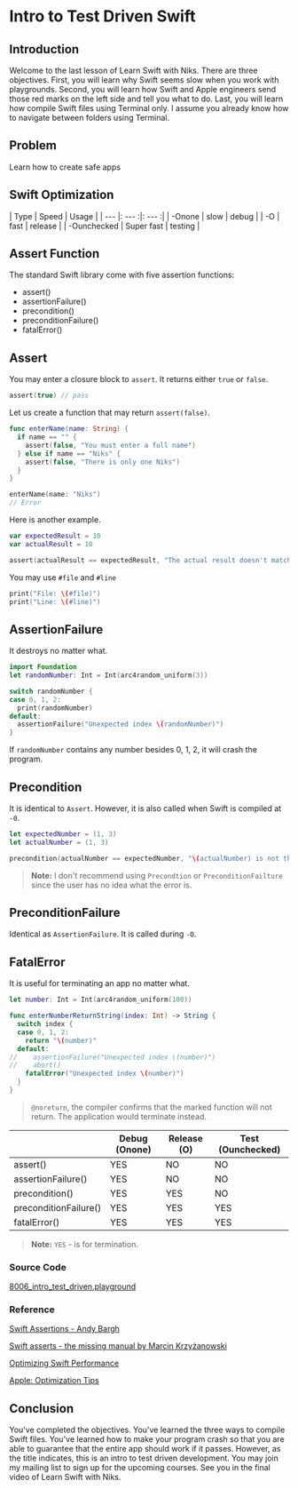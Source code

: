 # Intro to Test Driven Swift

## Introduction
Welcome to the last lesson of Learn Swift with Niks. There are three objectives. First, you will learn why Swift seems slow when you work with playgrounds. Second, you will learn how Swift and Apple engineers send those red marks on the left side and tell you what to do. Last, you will learn how compile Swift files using Terminal only. I assume you already know how to navigate between folders using Terminal.


## Problem
 Learn how to create safe apps

## Swift Optimization
| Type | Speed | Usage |
| --- |: --- :|: --- :|
| -Onone | slow | debug |
| -O | fast | release |
| -Ounchecked | Super fast | testing |


## Assert Function
The standard Swift library come with five assertion functions:
  - assert()
  - assertionFailure()
  - precondition()
  - preconditionFailure()
  - fatalError()

## Assert
You may enter a closure block to `assert`. It returns either `true` or `false`.


```swift
assert(true) // pass
```

Let us create a function that may return `assert(false)`.

```swift
func enterName(name: String) {
  if name == "" {
    assert(false, "You must enter a full name")
  } else if name == "Niks" {
    assert(false, "There is only one Niks")
  }
}

enterName(name: "Niks")
// Error
```
Here is another example.

```swift
var expectedResult = 10
var actualResult = 10

assert(actualResult == expectedResult, "The actual result doesn't match with the expected")
```

You may use `#file` and `#line`

```swift
print("File: \(#file)")
print("Line: \(#line)")
```

## AssertionFailure
It destroys no matter what.

```swift
import Foundation
let randomNumber: Int = Int(arc4random_uniform(3))

switch randomNumber {
case 0, 1, 2:
  print(randomNumber)
default:
  assertionFailure("Unexpected index \(randomNumber)")
}
```

If `randomNumber` contains any number besides 0, 1, 2, it will crash the program.

## Precondition
It is identical to `Assert`. However, it is also called when Swift is compiled at `-0`.

```swift
let expectedNumber = (1, 3)
let actualNumber = (1, 3)

precondition(actualNumber == expectedNumber, "\(actualNumber) is not the same as \(expectedNumber)")
```

> **Note:** I don't recommend using `Precondtion` or `PreconditionFailture` since the user has no idea what the error is.


## PreconditionFailure
Identical as `AssertionFailure`. It is called during `-O`.

## FatalError
It is useful for terminating an app no matter what.

```swift
let number: Int = Int(arc4random_uniform(100))

func enterNumberReturnString(index: Int) -> String {
  switch index {
  case 0, 1, 2:
    return "\(number)"
  default:
//    assertionFailure("Unexpected index \(number)")
//    abort()
    fatalError("Unexpected index \(number)")
  }
}
```

> `@noreturn`, the compiler confirms that the marked function will not return. The application would terminate instead.


| | Debug (Onone) | Release (O) |	Test (Ounchecked) |
| --- | --- | --- | --- |
| assert() |	YES	| NO	| NO |
| assertionFailure() |	YES |	NO |	NO|
| precondition() |	YES	| YES	| NO |
| preconditionFailure() |	YES |	YES	| YES|
| fatalError() |	YES	| YES |	YES |

> **Note:** `YES` - is for termination.


### Source Code
[8006_intro_test_driven.playground](https://www.dropbox.com/sh/xmu6la84tguu2l1/AAA18IaPitsD7Wxm0HE5QVcGa?dl=0)


### Reference
[Swift Assertions - Andy Bargh](https://andybargh.com/swift-assertions/)

[Swift asserts - the missing manual by Marcin Krzyżanowski](http://blog.krzyzanowskim.com/2015/03/09/swift-asserts-the-missing-manual/)

[Optimizing Swift Performance](https://developer.apple.com/videos/play/wwdc2015/409/)

[Apple: Optimization Tips](https://github.com/apple/swift/blob/master/docs/OptimizationTips.rst)


## Conclusion
You've completed the objectives. You've learned the three ways to compile Swift files. You've learned how to make your program crash so that you are able to guarantee that the entire app should work if it passes. However, as the title indicates, this is an intro to test driven development. You may join my mailing list to sign up for the upcoming courses. See you in the final video of Learn Swift with Niks.